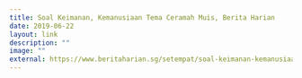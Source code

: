 ```yaml
---
title: Soal Keimanan, Kemanusiaan Tema Ceramah Muis, Berita Harian
date: 2019-06-22
layout: link
description: ""
image: ""
external: https://www.beritaharian.sg/setempat/soal-keimanan-kemanusiaan-tema-ceramah-muis
---
```

